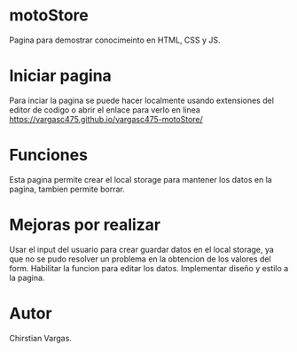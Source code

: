 # motoStore
Pagina para demostrar conocimeinto en HTML, CSS y JS.

# Iniciar pagina
Para inciar la pagina se puede hacer localmente usando extensiones del editor de codigo o abrir el enlace para verlo en linea https://vargasc475.github.io/vargasc475-motoStore/

# Funciones
Esta pagina permite crear el local storage para mantener los datos en la pagina, tambien permite borrar.

# Mejoras por realizar
Usar el input del usuario para crear guardar datos en el local storage, ya que no se pudo resolver un problema en la obtencion de los valores del form.
Habilitar la funcion para editar los datos.
Implementar diseño y estilo a la pagina.

# Autor
Chirstian Vargas.
